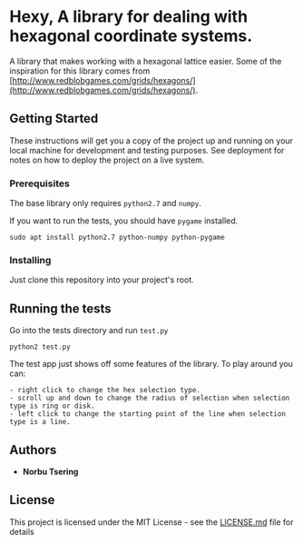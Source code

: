 # Hexy, A library for dealing with hexagonal coordinate systems.

A library that makes working with a hexagonal lattice easier. Some of the inspiration for this library comes from [http://www.redblobgames.com/grids/hexagons/](http://www.redblobgames.com/grids/hexagons/).

## Getting Started

These instructions will get you a copy of the project up and running on your local machine for development and testing purposes. See deployment for notes on how to deploy the project on a live system.

### Prerequisites

The base library only requires `python2.7` and `numpy`.

If you want to run the tests, you should have `pygame` installed.


```
sudo apt install python2.7 python-numpy python-pygame
```

### Installing

Just clone this repository into your project's root.


## Running the tests

Go into the tests directory and run `test.py`

```
python2 test.py
```

The test app just shows off some features of the library. To play around you can:

```
- right click to change the hex selection type. 
- scroll up and down to change the radius of selection when selection type is ring or disk.
- left click to change the starting point of the line when selection type is a line.
```

## Authors

* **Norbu Tsering** 

## License

This project is licensed under the MIT License - see the [LICENSE.md](LICENSE.md) file for details

